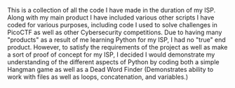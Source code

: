 This is a collection of all the code I have made in the duration of my ISP. Along with my main product I have included various other scripts I have coded for various purposes, including code I used to solve challenges in PicoCTF as well as other Cybersecurity competitions. Due to having many "products" as a result of me learning Python for my ISP, I had no "true" end product. However, to satisfy the requirements of the project as well as make a sort of proof of concept for my ISP, I decided I would demonstrate my understanding of the different aspects of Python by coding both a simple Hangman game as well as a Dead Word Finder (Demonstrates ability to work with files as well as loops, concatenation, and variables.)
